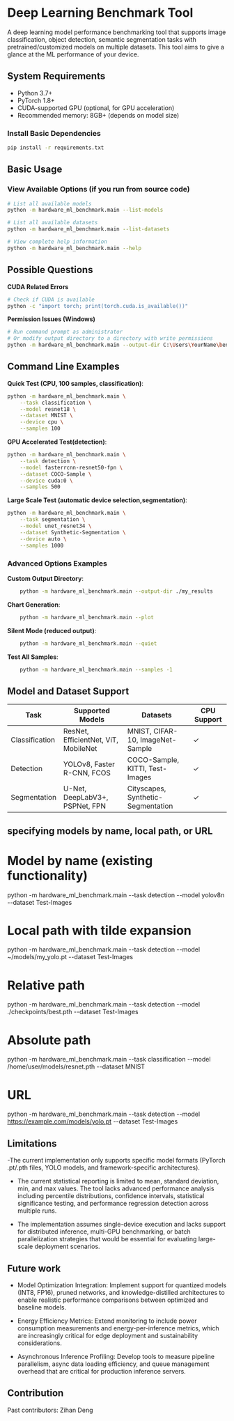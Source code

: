 # Deep Learning Benchmark Tool

A deep learning model performance benchmarking tool that supports image classification, object detection, semantic segmentation tasks with pretrained/customized models on multiple datasets. This tool aims to give a glance at the ML performance of your device.

## System Requirements

- Python 3.7+
- PyTorch 1.8+
- CUDA-supported GPU (optional, for GPU acceleration)
- Recommended memory: 8GB+ (depends on model size)


### Install Basic Dependencies
```bash
pip install -r requirements.txt
```

## Basic Usage

### View Available Options (if you run from source code)
```bash
# List all available models
python -m hardware_ml_benchmark.main --list-models

# List all available datasets
python -m hardware_ml_benchmark.main --list-datasets

# View complete help information
python -m hardware_ml_benchmark.main --help
```


## Possible Questions

**CUDA Related Errors**
```bash
# Check if CUDA is available
python -c "import torch; print(torch.cuda.is_available())"
```


**Permission Issues (Windows)**
```bash
# Run command prompt as administrator
# Or modify output directory to a directory with write permissions
python -m hardware_ml_benchmark.main --output-dir C:\Users\YourName\benchmark_results ...
```


## Command Line Examples

**Quick Test (CPU, 100 samples, classification)**:
```bash
python -m hardware_ml_benchmark.main \
    --task classification \
    --model resnet18 \
    --dataset MNIST \
    --device cpu \
    --samples 100
```

**GPU Accelerated Test(detection)**:
```bash
python -m hardware_ml_benchmark.main \
    --task detection \
    --model fasterrcnn-resnet50-fpn \
    --dataset COCO-Sample \
    --device cuda:0 \
    --samples 500
```

**Large Scale Test (automatic device selection,segmentation)**:
```bash
python -m hardware_ml_benchmark.main \
    --task segmentation \
    --model unet_resnet34 \
    --dataset Synthetic-Segmentation \
    --device auto \
    --samples 1000
```


### Advanced Options Examples

**Custom Output Directory**:
```bash
    python -m hardware_ml_benchmark.main --output-dir ./my_results
```


**Chart Generation**:
```bash
    python -m hardware_ml_benchmark.main --plot
```

**Silent Mode (reduced output)**:
```bash
    python -m hardware_ml_benchmark.main --quiet
```

**Test All Samples**:
```bash
    python -m hardware_ml_benchmark.main --samples -1
```

## Model and Dataset Support

| Task | Supported Models | Datasets | CPU Support |
|-----------|------------------|----------|-------------|
| Classification | ResNet, EfficientNet, ViT, MobileNet | MNIST, CIFAR-10, ImageNet-Sample | ✓ |
| Detection | YOLOv8, Faster R-CNN, FCOS | COCO-Sample, KITTI, Test-Images | ✓ |
| Segmentation | U-Net, DeepLabV3+, PSPNet, FPN | Cityscapes, Synthetic-Segmentation | ✓ |


##  specifying models by name, local path, or URL

# Model by name (existing functionality)
python -m hardware_ml_benchmark.main --task detection --model yolov8n --dataset Test-Images

# Local path with tilde expansion
python -m hardware_ml_benchmark.main --task detection --model ~/models/my_yolo.pt --dataset Test-Images

# Relative path
python -m hardware_ml_benchmark.main --task detection --model ./checkpoints/best.pth --dataset Test-Images

# Absolute path
python -m hardware_ml_benchmark.main --task classification --model /home/user/models/resnet.pth --dataset MNIST

# URL
python -m hardware_ml_benchmark.main --task detection --model https://example.com/models/yolo.pt --dataset Test-Images

## Limitations
-The current implementation only supports specific model formats (PyTorch .pt/.pth files, YOLO models, and framework-specific architectures).

- The current statistical reporting is limited to mean, standard deviation, min, and max values. The tool lacks advanced performance analysis including percentile distributions, confidence intervals, statistical significance testing, and performance regression detection across multiple runs.

- The implementation assumes single-device execution and lacks support for distributed inference, multi-GPU benchmarking, or batch parallelization strategies that would be essential for evaluating large-scale deployment scenarios.

## Future work
- Model Optimization Integration: Implement support for quantized models (INT8, FP16), pruned networks, and knowledge-distilled architectures to enable realistic performance comparisons between optimized and baseline models.

- Energy Efficiency Metrics: Extend monitoring to include power consumption measurements and energy-per-inference metrics, which are increasingly critical for edge deployment and sustainability considerations.

- Asynchronous Inference Profiling: Develop tools to measure pipeline parallelism, async data loading efficiency, and queue management overhead that are critical for production inference servers.

## Contribution
Past contributors: Zihan Deng
